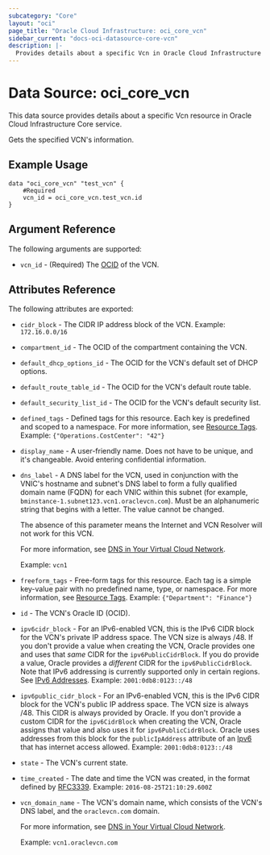 ```yaml
---
subcategory: "Core"
layout: "oci"
page_title: "Oracle Cloud Infrastructure: oci_core_vcn"
sidebar_current: "docs-oci-datasource-core-vcn"
description: |-
  Provides details about a specific Vcn in Oracle Cloud Infrastructure Core service
---
```


# Data Source: oci_core_vcn
This data source provides details about a specific Vcn resource in Oracle Cloud Infrastructure Core service.

Gets the specified VCN's information.

## Example Usage

```hcl
data "oci_core_vcn" "test_vcn" {
	#Required
	vcn_id = oci_core_vcn.test_vcn.id
}
```

## Argument Reference

The following arguments are supported:

* `vcn_id` - (Required) The [OCID](https://docs.cloud.oracle.com/iaas/Content/General/Concepts/identifiers.htm) of the VCN.


## Attributes Reference

The following attributes are exported:

* `cidr_block` - The CIDR IP address block of the VCN.  Example: `172.16.0.0/16` 
* `compartment_id` - The OCID of the compartment containing the VCN.
* `default_dhcp_options_id` - The OCID for the VCN's default set of DHCP options. 
* `default_route_table_id` - The OCID for the VCN's default route table.
* `default_security_list_id` - The OCID for the VCN's default security list.
* `defined_tags` - Defined tags for this resource. Each key is predefined and scoped to a namespace. For more information, see [Resource Tags](https://docs.cloud.oracle.com/iaas/Content/General/Concepts/resourcetags.htm).  Example: `{"Operations.CostCenter": "42"}` 
* `display_name` - A user-friendly name. Does not have to be unique, and it's changeable. Avoid entering confidential information. 
* `dns_label` - A DNS label for the VCN, used in conjunction with the VNIC's hostname and subnet's DNS label to form a fully qualified domain name (FQDN) for each VNIC within this subnet (for example, `bminstance-1.subnet123.vcn1.oraclevcn.com`). Must be an alphanumeric string that begins with a letter. The value cannot be changed.

	The absence of this parameter means the Internet and VCN Resolver will not work for this VCN.

	For more information, see [DNS in Your Virtual Cloud Network](https://docs.cloud.oracle.com/iaas/Content/Network/Concepts/dns.htm).

	Example: `vcn1` 
* `freeform_tags` - Free-form tags for this resource. Each tag is a simple key-value pair with no predefined name, type, or namespace. For more information, see [Resource Tags](https://docs.cloud.oracle.com/iaas/Content/General/Concepts/resourcetags.htm).  Example: `{"Department": "Finance"}` 
* `id` - The VCN's Oracle ID (OCID).
* `ipv6cidr_block` - For an IPv6-enabled VCN, this is the IPv6 CIDR block for the VCN's private IP address space. The VCN size is always /48. If you don't provide a value when creating the VCN, Oracle provides one and uses that *same* CIDR for the `ipv6PublicCidrBlock`. If you do provide a value, Oracle provides a *different* CIDR for the `ipv6PublicCidrBlock`. Note that IPv6 addressing is currently supported only in certain regions. See [IPv6 Addresses](https://docs.cloud.oracle.com/iaas/Content/Network/Concepts/ipv6.htm).  Example: `2001:0db8:0123::/48` 
* `ipv6public_cidr_block` - For an IPv6-enabled VCN, this is the IPv6 CIDR block for the VCN's public IP address space. The VCN size is always /48. This CIDR is always provided by Oracle. If you don't provide a custom CIDR for the `ipv6CidrBlock` when creating the VCN, Oracle assigns that value and also uses it for `ipv6PublicCidrBlock`. Oracle uses addresses from this block for the `publicIpAddress` attribute of an [Ipv6](https://docs.cloud.oracle.com/iaas/api/#/en/iaas/20160918/Ipv6/) that has internet access allowed.  Example: `2001:0db8:0123::/48` 
* `state` - The VCN's current state.
* `time_created` - The date and time the VCN was created, in the format defined by [RFC3339](https://tools.ietf.org/html/rfc3339).  Example: `2016-08-25T21:10:29.600Z` 
* `vcn_domain_name` - The VCN's domain name, which consists of the VCN's DNS label, and the `oraclevcn.com` domain.

	For more information, see [DNS in Your Virtual Cloud Network](https://docs.cloud.oracle.com/iaas/Content/Network/Concepts/dns.htm).

	Example: `vcn1.oraclevcn.com` 

